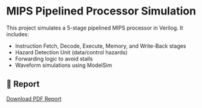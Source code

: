 # MIPS Pipelined Processor Simulation

This project simulates a 5-stage pipelined MIPS processor in Verilog. It includes:

- Instruction Fetch, Decode, Execute, Memory, and Write-Back stages
- Hazard Detection Unit (data/control hazards)
- Forwarding logic to avoid stalls
- Waveform simulations using ModelSim

## 📄 Report
[Download PDF Report](./EECS112L_Lab4_Report.pdf)
